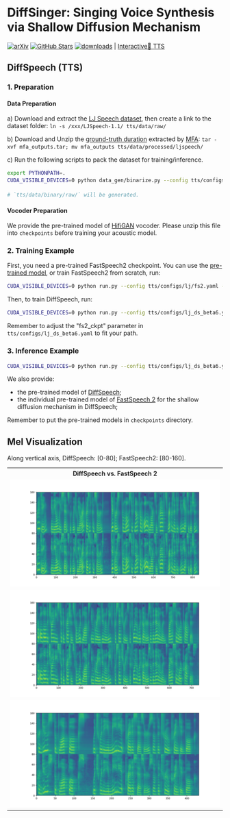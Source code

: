 # DiffSinger: Singing Voice Synthesis via Shallow Diffusion Mechanism
[![arXiv](https://img.shields.io/badge/arXiv-Paper-<COLOR>.svg)](https://arxiv.org/abs/2105.02446)
[![GitHub Stars](https://img.shields.io/github/stars/MoonInTheRiver/DiffSinger?style=social)](https://github.com/MoonInTheRiver/DiffSinger)
[![downloads](https://img.shields.io/github/downloads/MoonInTheRiver/DiffSinger/total.svg)](https://github.com/MoonInTheRiver/DiffSinger/releases)
 | [Interactive🤗 TTS](https://huggingface.co/spaces/NATSpeech/DiffSpeech)
 
## DiffSpeech (TTS)
### 1. Preparation

#### Data Preparation
a) Download and extract the [LJ Speech dataset](https://keithito.com/LJ-Speech-Dataset/), then create a link to the dataset folder: `ln -s /xxx/LJSpeech-1.1/ tts/data/raw/`

b) Download and Unzip the [ground-truth duration](https://github.com/MoonInTheRiver/DiffSinger/releases/download/pretrain-model/mfa_outputs.tar) extracted by [MFA](https://github.com/MontrealCorpusTools/Montreal-Forced-Aligner/releases/download/v1.0.1/montreal-forced-aligner_linux.tar.gz):  `tar -xvf mfa_outputs.tar; mv mfa_outputs tts/data/processed/ljspeech/`

c) Run the following scripts to pack the dataset for training/inference.

```sh
export PYTHONPATH=.
CUDA_VISIBLE_DEVICES=0 python data_gen/binarize.py --config tts/configs/lj/fs2.yaml

# `tts/data/binary/raw/` will be generated.
```

#### Vocoder Preparation
We provide the pre-trained model of [HifiGAN](https://github.com/MoonInTheRiver/DiffSinger/releases/download/pretrain-model/0414_hifi_lj_1.zip) vocoder.
Please unzip this file into `checkpoints` before training your acoustic model.

### 2. Training Example

First, you need a pre-trained FastSpeech2 checkpoint. You can use the [pre-trained model](https://github.com/MoonInTheRiver/DiffSinger/releases/download/pretrain-model/fs2_lj_1.zip), or train FastSpeech2 from scratch, run:
```sh
CUDA_VISIBLE_DEVICES=0 python run.py --config tts/configs/lj/fs2.yaml --exp_name fs2_lj_1 --reset
```
Then, to train DiffSpeech, run:
```sh
CUDA_VISIBLE_DEVICES=0 python run.py --config tts/configs/lj_ds_beta6.yaml --exp_name lj_ds_beta6_1213 --reset
```

Remember to adjust the "fs2_ckpt" parameter in `tts/configs/lj_ds_beta6.yaml` to fit your path.

### 3. Inference Example

```sh
CUDA_VISIBLE_DEVICES=0 python run.py --config tts/configs/lj_ds_beta6.yaml --exp_name lj_ds_beta6_1213 --reset --infer
```

We also provide:
 - the pre-trained model of [DiffSpeech](https://github.com/MoonInTheRiver/DiffSinger/releases/download/pretrain-model/lj_ds_beta6_1213.zip);
 - the individual pre-trained model of [FastSpeech 2](https://github.com/MoonInTheRiver/DiffSinger/releases/download/pretrain-model/fs2_lj_1.zip) for the shallow diffusion mechanism in DiffSpeech;
 
Remember to put the pre-trained models in `checkpoints` directory.

## Mel Visualization
Along vertical axis, DiffSpeech: [0-80]; FastSpeech2: [80-160].

<table style="width:100%">
  <tr>
    <th>DiffSpeech vs. FastSpeech 2</th>
  </tr>
  <tr>
    <td><img src="docs/resources/diffspeech-fs2.png" alt="DiffSpeech-vs-FastSpeech2" height="250"></td>
  </tr>
  <tr>
    <td><img src="docs/resources/diffspeech-fs2-1.png" alt="DiffSpeech-vs-FastSpeech2" height="250"></td>
  </tr>
  <tr>
    <td><img src="docs/resources/diffspeech-fs2-2.png" alt="DiffSpeech-vs-FastSpeech2" height="250"></td>
  </tr>
</table>
